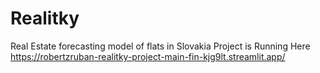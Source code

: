 # Realitky
Real Estate forecasting model of flats in Slovakia
Project is Running Here https://robertzruban-realitky-project-main-fin-kjg9lt.streamlit.app/
